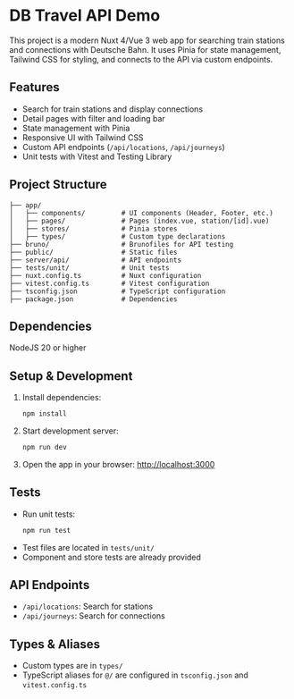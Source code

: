 # DB Travel API Demo

This project is a modern Nuxt 4/Vue 3 web app for searching train stations and connections with Deutsche Bahn. 
It uses Pinia for state management, Tailwind CSS for styling, and connects to the API via custom endpoints.

## Features
- Search for train stations and display connections
- Detail pages with filter and loading bar
- State management with Pinia
- Responsive UI with Tailwind CSS
- Custom API endpoints (`/api/locations`, `/api/journeys`)
- Unit tests with Vitest and Testing Library

## Project Structure
```
├── app/
│   ├── components/         # UI components (Header, Footer, etc.)
│   ├── pages/              # Pages (index.vue, station/[id].vue)
│   ├── stores/             # Pinia stores
│   ├── types/              # Custom type declarations
├── bruno/                  # Brunofiles for API testing
├── public/                 # Static files
├── server/api/             # API endpoints
├── tests/unit/             # Unit tests
├── nuxt.config.ts          # Nuxt configuration
├── vitest.config.ts        # Vitest configuration
├── tsconfig.json           # TypeScript configuration
├── package.json            # Dependencies
```

## Dependencies
NodeJS 20 or higher

## Setup & Development
1. Install dependencies:
   ```sh
   npm install
   ```
2. Start development server:
   ```sh
   npm run dev
   ```
3. Open the app in your browser: [http://localhost:3000](http://localhost:3000)

## Tests
- Run unit tests:
  ```sh
  npm run test
  ```
- Test files are located in `tests/unit/`
- Component and store tests are already provided

## API Endpoints
- `/api/locations`: Search for stations
- `/api/journeys`: Search for connections

## Types & Aliases
- Custom types are in `types/`
- TypeScript aliases for `@/` are configured in `tsconfig.json` and `vitest.config.ts`
